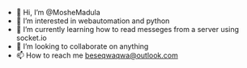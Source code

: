 - 👋 Hi, I’m @MosheMadula
- 👀 I’m interested in webautomation and python
- 🌱 I’m currently learning how to read messeges from a server using socket.io
- 💞️ I’m looking to collaborate on anything
- 📫 How to reach me beseqwaqwa@outlook.com

<!---
MosheMadula/MosheMadula is a ✨ special ✨ repository because its `README.md` (this file) appears on your GitHub profile.
You can click the Preview link to take a look at your changes.
--->
